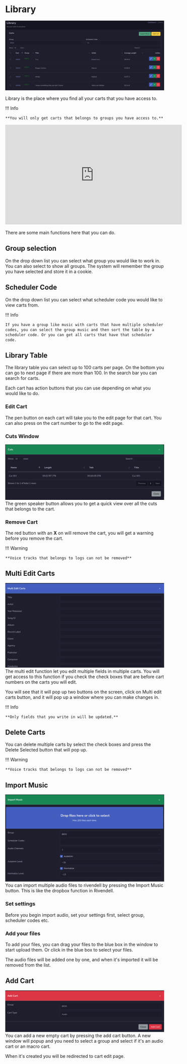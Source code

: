# Library

![Screenshot](img/library.png)

Library is the place where you find all your carts that you have access to. 

!!! Info

    **You will only get carts that belongs to groups you have access to.**

<iframe width="560" height="315" src="https://www.youtube.com/embed/5RIZPfpOLDk?si=Shx4VQCjkdibo-lI" title="YouTube video player" frameborder="0" allow="accelerometer; autoplay; clipboard-write; encrypted-media; gyroscope; picture-in-picture; web-share" referrerpolicy="strict-origin-when-cross-origin" allowfullscreen></iframe>


There are some main functions here that you can do.

## Group selection
On the drop down list you can select what group you would like to work in. You can also select to show all groups. The system will remember the group you have selected and store it in a cookie.

## Scheduler Code
On the drop down list you can select what scheduler code you would like to view carts from.

!!! Info

    If you have a group like music with carts that have multiple scheduler codes, you can select the group music and then sort the table by a scheduler code. Or you can get all carts that have that scheduler code.

## Library Table
The library table you can select up to 100 carts per page. On the bottom you can go to next page if there are more than 100. In the search bar you can search for carts.

Each cart has action buttons that you can use depending on what you would like to do.

### Edit Cart
The pen button on each cart will take you to the edit page for that cart. You can also press on the cart number to go to the edit page.

### Cuts Window
![Screenshot](img/libcuts.png)
The green speaker button allows you to get a quick view over all the cuts that belongs to the cart.

### Remove Cart
The red button with an **X** on will remove the cart, you will get a warning before you remove the cart. 

!!! Warning

    **Voice tracks that belongs to logs can not be removed**


## Multi Edit Carts
![Screenshot](img/multiedit.png)
The multi edit function let you edit multiple fields in multiple carts. You will get access to this function if you check the check boxes that are before cart numbers on the carts you will edit.

You will see that it will pop up two buttons on the screen, click on Multi edit carts button, and it will pop up a window where you can make changes in. 

!!! Info

    **Only fields that you write in will be updated.**

## Delete Carts
You can delete multiple carts by select the check boxes and press the Delete Selected button that will pop up.

!!! Warning

    **Voice tracks that belongs to logs can not be removed**

## Import Music
![Screenshot](img/importmusic.png)
You can import multiple audio files to rivendell by pressing the Import Music button. This is like the dropbox function in Rivendell.

### Set settings
Before you begin import audio, set your settings first, select group, scheduler codes etc.

### Add your files
To add your files, you can drag your files to the blue box in the window to start upload them. Or click in the blue box to select your files.

The audio files will be added one by one, and when it's imported it will be removed from the list.

## Add Cart
![Screenshot](img/addcart.png)
You can add a new empty cart by pressing the add cart button. A new window will popup and you need to select a group and select if it's an audio cart or an macro cart.

When it's created you will be redirected to cart edit page.